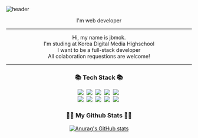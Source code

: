 ![header](https://capsule-render.vercel.app/api?type=waving&color=&height=300&section=header&text=Welcome!&fontSize=90&animation=blink&&fontColor=ffffff)

<div align="center">
  <p>I'm web developer</p>
</div>
<hr>
<p align="center">
Hi, my name is jbmok.<br>
I'm studing at Korea Digital Media Highschool<br>
I want to be a full-stack developer<br>
All colaboration requestions are welcome!<br>
</p>
<hr>

<h3 align="center">📚 Tech Stack 📚</h3>
<p align="center">
  <img src="https://img.shields.io/badge/Python-3766AB?style=flat-square&logo=Python&logoColor=white"/></a>&nbsp 
  <img src="https://img.shields.io/badge/Javascript-ffb13b?style=flat-square&logo=javascript&logoColor=white"/></a>&nbsp
  <img src="https://img.shields.io/badge/Clang-7600BC?style=flat-square&logo=C&logoColor=white"/></a>&nbsp
  <img src="https://img.shields.io/badge/HTML5-E34F26?style=flat-square&logo=HTML5&logoColor=white"/></a>&nbsp
  <img src="https://img.shields.io/badge/CSS3-FF9933?style=flat-square&logo=CSS3&logoColor=white"/></a>&nbsp
  <br>
  <img src="https://img.shields.io/badge/Node.js-339933?style=flat-square&logo=Node.js&logoColor=white"/></a>&nbsp
  <img src="https://img.shields.io/badge/npm-CB3837?style=flat-square&logo=npm&logoColor=white"/></a>&nbsp 
  <img src="https://img.shields.io/badge/Express-000000?style=flat-square&logo=Express&logoColor=white"/></a>&nbsp
  <img src="https://img.shields.io/badge/Mysql-E6B91E?style=flat-square&logo=MySql&logoColor=white"/></a>&nbsp 
  <img src="https://img.shields.io/badge/sqlite-009DFF?style=flat-square&logo=SQLite&logoColor=white"/></a>&nbsp 
</p>

<h3 align="center">👩‍💻 My Github Stats 👩‍💻</h3>
<div align="center">

[![Anurag's GitHub stats](https://github-readme-stats.vercel.app/api?username=mokmokahr&hide_title=true&show_icons=true&include_all_commits=true&disable_animations=true&theme=vue)](https://github.com/anuraghazra/github-readme-stats)
</div>
